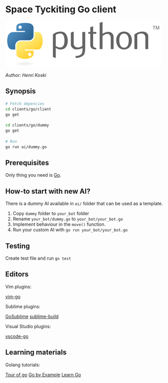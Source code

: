 # Space Tyckiting Go client

![logo](logo.png)

*Author: Henri Koski*

## Synopsis

```sh
# Fetch depencies
cd clients/go/client
go get

cd clients/go/dummy
go get

# Run
go run ai/dummy.go
```

## Prerequisites

Only thing you need is [Go](https://golang.org/doc/install).

## How-to start with new AI?

There is a dummy AI available in `ai/` folder that can be used as a template.
 1. Copy `dummy` folder to `your_bot` folder
 2. Rename `your_bot/dummy.go` to `your_bot/your_bot.go`
 3. Implement behaviour in the `move()` function.
 4. Run your custom AI with `go run your_bot/your_bot.go`


## Testing

Create test file and run `go test`

## Editors

Vim plugins:

[vim-go](https://github.com/fatih/vim-go)

Sublime plugins:

[GoSublime](https://github.com/DisposaBoy/GoSublime)
[sublime-build](https://github.com/golang/sublime-build)


Visual Studio plugins:

[vscode-go](https://github.com/Microsoft/vscode-go)

## Learning materials

Golang tutorials:

[Tour of go](https://tour.golang.org)
[Go by Example](https://gobyexample.com/)
[Learn Go](https://github.com/golang/go/wiki/Learn)
